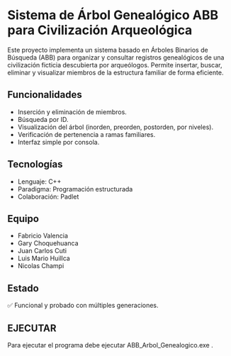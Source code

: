 # Sistema de Árbol Genealógico ABB para Civilización Arqueológica

Este proyecto implementa un sistema basado en Árboles Binarios de Búsqueda (ABB) para organizar y consultar registros genealógicos de una civilización ficticia descubierta por arqueólogos. Permite insertar, buscar, eliminar y visualizar miembros de la estructura familiar de forma eficiente.

## Funcionalidades
- Inserción y eliminación de miembros.
- Búsqueda por ID.
- Visualización del árbol (inorden, preorden, postorden, por niveles).
- Verificación de pertenencia a ramas familiares.
- Interfaz simple por consola.

## Tecnologías
- Lenguaje: C++
- Paradigma: Programación estructurada
- Colaboración: Padlet

## Equipo
- Fabricio Valencia  
- Gary Choquehuanca  
- Juan Carlos Cuti  
- Luis Mario Huillca  
- Nicolas Champi  

## Estado
✅ Funcional y probado con múltiples generaciones.


## EJECUTAR
Para ejecutar el programa debe ejecutar ABB_Arbol_Genealogico.exe .
